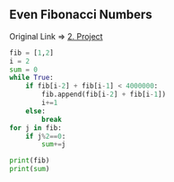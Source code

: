 ## Even Fibonacci Numbers
Original Link => [2. Project](https://projecteuler.net/problem=2)
```python
fib = [1,2]
i = 2
sum = 0
while True:
    if fib[i-2] + fib[i-1] < 4000000:
        fib.append(fib[i-2] + fib[i-1])
        i+=1
    else:
        break
for j in fib:
    if j%2==0:
        sum+=j

print(fib)
print(sum)
```
